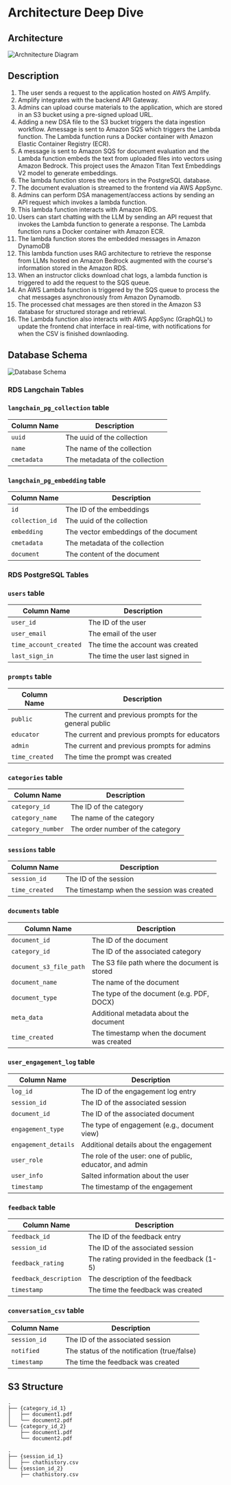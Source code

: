 # Architecture Deep Dive

## Architecture

![Archnitecture Diagram](./images/architecture.png)

## Description

1. The user sends a request to the application hosted on AWS Amplify.
2. Amplify integrates with the backend API Gateway.
3. Admins can upload course materials to the application, which are stored in an S3 bucket using a pre-signed upload URL.
4. Adding a new DSA file to the S3 bucket triggers the data ingestion workflow. Amessage is sent to Amazon SQS which triggers the Lambda function. The Lambda function runs a Docker container with Amazon Elastic Container Registry (ECR). 
5. A message is sent to Amazon SQS for document evaluation and the Lambda function embeds the text from uploaded files into vectors using Amazon Bedrock. This project uses the Amazon Titan Text Embeddings V2 model to generate embeddings.
6. The lambda function stores the vectors in the PostgreSQL database.
7. The document evaluation is streamed to the frontend via AWS AppSync.
8. Admins can perform DSA management/access actions by sending an API request which invokes a lambda function.
9. This lambda function interacts with Amazon RDS.
10. Users can start chatting with the LLM by sending an API request that invokes the Lambda function to generate a response. The Lambda function runs a Docker container with Amazon ECR.
11. The lambda function stores the embedded messages in Amazon DynamoDB
12. This lambda function uses RAG architecture to retrieve the response from LLMs hosted on Amazon Bedrock augmented with the course's information stored in the Amazon RDS.
13. When an instructor clicks download chat logs, a lambda function is triggered to add the request to the SQS queue.
14. An AWS Lambda function is triggered by the SQS queue to process the chat messages asynchronously from Amazon Dynamodb.
15. The processed chat messages are then stored in the Amazon S3 database for structured storage and retrieval.
16. The Lambda function also interacts with AWS AppSync (GraphQL) to update the frontend chat interface in real-time, with notifications for when the CSV is finished downlaoding.
## Database Schema

![Database Schema](./images/database_schema.png)

### RDS Langchain Tables

### `langchain_pg_collection` table

| Column Name | Description                    |
| ----------- | ------------------------------ |
| `uuid`      | The uuid of the collection     |
| `name`      | The name of the collection     |
| `cmetadata` | The metadata of the collection |

### `langchain_pg_embedding` table

| Column Name     | Description                           |
| --------------- | ------------------------------------- |
| `id`            | The ID of the embeddings              |
| `collection_id` | The uuid of the collection            |
| `embedding`     | The vector embeddings of the document |
| `cmetadata`     | The metadata of the collection        |
| `document`      | The content of the document           |

### RDS PostgreSQL Tables

### `users` table

| Column Name            | Description                             |
| ---------------------- | --------------------------------------- |
| `user_id`              | The ID of the user                      |
| `user_email`           | The email of the user                   |
| `time_account_created` | The time the account was created        |
| `last_sign_in`         | The time the user last signed in        |

### `prompts` table

| Column Name            | Description                             |
| ---------------------- | --------------------------------------- |
| `public`              | The current and previous prompts for the general public                       |
| `educator`           | The current and previous prompts for educators                 |
| `admin`           | The current and previous prompts for admins             |
| `time_created`            | The time the prompt was created              |

### `categories` table

| Column Name     | Description                      |
| --------------- | -------------------------------- |
| `category_id`   | The ID of the category           |
| `category_name` | The name of the category         |
| `category_number` | The order number of the category |

### `sessions` table

| Column Name     | Description                           |
| --------------- | ------------------------------------- |
| `session_id`    | The ID of the session                 |
| `time_created`  | The timestamp when the session was created |

### `documents` table

| Column Name           | Description                                |
| --------------------- | ------------------------------------------ |
| `document_id`         | The ID of the document                     |
| `category_id`         | The ID of the associated category          |
| `document_s3_file_path` | The S3 file path where the document is stored |
| `document_name`       | The name of the document                   |
| `document_type`       | The type of the document (e.g. PDF, DOCX) |
| `meta_data`           | Additional metadata about the document     |
| `time_created`        | The timestamp when the document was created |

### `user_engagement_log` table

| Column Name        | Description                                  |
| ------------------ | -------------------------------------------- |
| `log_id`           | The ID of the engagement log entry           |
| `session_id`       | The ID of the associated session             |
| `document_id`      | The ID of the associated document            |
| `engagement_type`  | The type of engagement (e.g., document view) |
| `engagement_details` | Additional details about the engagement     |
| `user_role`        | The role of the user: one of public, educator, and admin                  |
| `user_info`        | Salted information about the user                   |
| `timestamp`        | The timestamp of the engagement              |

### `feedback` table

| Column Name           | Description                                   |
| --------------------- | --------------------------------------------- |
| `feedback_id`         | The ID of the feedback entry                  |
| `session_id`          | The ID of the associated session              |
| `feedback_rating`     | The rating provided in the feedback (1-5) |
| `feedback_description` | The description of the feedback              |
| `timestamp`        | The time the feedback was created           |

### `conversation_csv` table

| Column Name           | Description                                   |
| --------------------- | --------------------------------------------- |
| `session_id`          | The ID of the associated session              |
| `notified`          | The status of the notification (true/false)     |
| `timestamp`        | The time the feedback was created           |


## S3 Structure

```
.
├── {category_id_1}
│   ├── document1.pdf
│   └── document2.pdf
└── {category_id_2}
    ├── document1.pdf
    └── document2.pdf

.
├── {session_id_1}
│   ├── chathistory.csv
└── {session_id_2}
    ├── chathistory.csv
    
```
